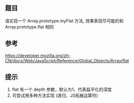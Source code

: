 ## 题目
请实现一个 Array.prototype.myFlat 方法, 效果表现尽可能的和 Array.prototype.flat 相同

## 参考
https://developer.mozilla.org/zh-CN/docs/Web/JavaScript/Reference/Global_Objects/Array/flat

## 提示
1. flat 有一个 depth 参数，默认为1，代表扁平化的深度
2. 可尝试用多种方法实现 (递归、JS拓展运算符)
